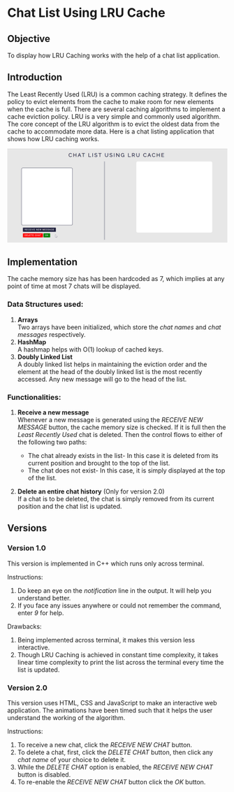 # Chat List Using LRU Cache


## Objective
To display how LRU Caching works with the help of a chat list application.


## Introduction
The Least Recently Used (LRU) is a common caching strategy. It defines the policy to evict elements from the cache to make room for new elements when the cache is full. There are several caching algorithms to implement a cache eviction policy. LRU is a very simple and commonly used algorithm. The core concept of the LRU algorithm is to evict the oldest data from the cache to accommodate more data. Here is a chat listing application that shows how LRU caching works. 

![Animated help](https://github.com/chinmay-jhunjhunwala/chat-list-using-LRU-cache/blob/main/Animation.gif)

## Implementation
The cache memory size has has been hardcoded as 7, which implies at any point of time at most 7 chats will be displayed.

### Data Structures used:

1. **Arrays**  
    Two arrays have been initialized, which store the *chat names* and *chat messages* respectively.
2. **HashMap**  
    A hashmap helps with O(1) lookup of cached keys.
3. **Doubly Linked List**  
    A doubly linked list helps in maintaining the eviction order and the element at the head of the doubly linked list is the most recently accessed. Any new message will go to the head of the list. 

### Functionalities:

1. **Receive a new message**   
    Whenever a new message is generated using the *RECEIVE NEW MESSAGE* button, the cache memory size is checked. If it is full then the *Least Recently Used* chat is deleted. Then the control flows to either of the following two paths:

    * The chat already exists in the list- In this case it is deleted from its current position and brought to the top of the list.
    * The chat does not exist- In this case, it is simply displayed at the top of the list.

2. **Delete an entire chat history** (Only for version 2.0)  
    If a chat is to be deleted, the chat is simply removed from its current position and the chat list is updated.


## Versions

### Version 1.0

This version is implemented in C++ which runs only across terminal.

Instructions:  
1. Do keep an eye on the *notification* line in the output. It will help you understand better.
2. If you face any issues anywhere or could not remember the command, enter *9* for help.

Drawbacks:  
1. Being implemented across terminal, it makes this version less interactive.
2. Though LRU Caching is achieved in constant time complexity, it takes linear time complexity to print the list across the terminal every time the list is updated.

### Version 2.0

This version uses HTML, CSS and JavaScript to make an interactive web application. The animations have been timed such that it helps the user understand the working of the algorithm.

Instructions:  
1. To receive a new chat, click the *RECEIVE NEW CHAT* button.
2. To delete a chat, first, click the *DELETE CHAT* button, then click any *chat name* of your choice to delete it.
3. While the *DELETE CHAT* option is enabled, the *RECEIVE NEW CHAT* button is disabled.
4. To re-enable the *RECEIVE NEW CHAT* button click the *OK* button.
